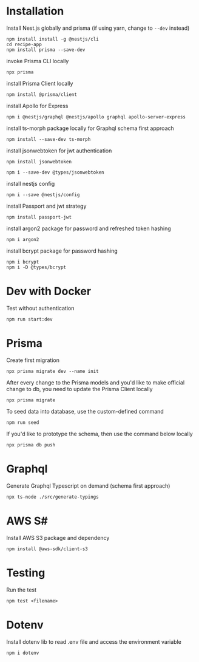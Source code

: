 # Installation

Install Nest.js globally and prisma (if using yarn, change to `--dev` instead)

```
npm install install -g @nestjs/cli
cd recipe-app
npm install prisma --save-dev
```

invoke Prisma CLI locally

```
npx prisma
```

install Prisma Client locally

```
npm install @prisma/client
```

install Apollo for Express

```
npm i @nestjs/graphql @nestjs/apollo graphql apollo-server-express
```

install ts-morph package locally for Graphql schema first approach

```
npm install --save-dev ts-morph
```

install jsonwebtoken for jwt authentication

```
npm install jsonwebtoken
```

```
npm i --save-dev @types/jsonwebtoken
```

install nestjs config

```
npm i --save @nestjs/config
```

install Passport and jwt strategy

```
npm install passport-jwt
```

install argon2 package for password and refreshed token hashing

```
npm i argon2
```

install bcrypt package for password hashing

```
npm i bcrypt
npm i -D @types/bcrypt
```

# Dev with Docker

Test without authentication

```
npm run start:dev
```

# Prisma

Create first migration

```
npx prisma migrate dev --name init
```

After every change to the Prisma models and you'd like to make official change to db, you need to update the Prisma Client locally

```
npx prisma migrate
```

To seed data into database, use the custom-defined command

```
npm run seed
```

If you'd like to prototype the schema, then use the command below locally

```
npx prisma db push
```

# Graphql

Generate Graphql Typescript on demand (schema first approach)

```
npx ts-node ./src/generate-typings
```

# AWS S#

Install AWS S3 package and dependency

```
npm install @aws-sdk/client-s3
```

# Testing

Run the test

```
npm test <filename>
```

# Dotenv

Install dotenv lib to read .env file and access the environment variable

```
npm i dotenv
```
